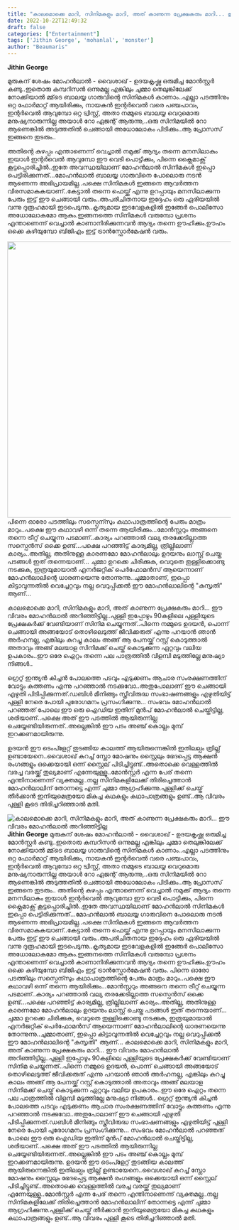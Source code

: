 ```yaml
---
title: "കാലമൊക്കെ മാറി, സിനിമകളും മാറി, അത് കാണുന്ന പ്രേക്ഷകരും മാറി... ഈ വിവരം മോഹൻലാൽ അറിഞ്ഞിട്ടില്ല"
date: 2022-10-22T12:49:32
draft: false
categories: ["Entertainment"]
tags: ['Jithin George', 'mohanlal', 'monster']
author: "Beaumaris"
---
```


<strong>Jithin George</strong>

മുരുകന് ശേഷം മോഹൻലാൽ - വൈശാഖ് - ഉദയകൃഷ്ണ ഒരുമിച്ച മോൻസ്റ്റർ കണ്ടു..ഇതൊരു കമ്പറിസൻ ഒന്നുമല്ല എങ്കിലും ചുമ്മാ തെലുങ്കിലേക്ക് നോക്കിയാൽ മ്മ്‌ടെ ബാലയ്യ ഗാരുവിന്റെ സിനിമകൾ കാണാം..എല്ലാ പടത്തിനും ഒറ്റ ഫോർമാറ്റ് ആയിരിക്കും, നായകൻ ഇന്റർവെൽ വരെ പഞ്ചപാവം, ഇന്റർവെൽ ആവുമ്പോ ഒറ്റ ട്വിസ്റ്റ്, അതാ നമ്മുടെ ബാലയ്യ വെറുമൊരു മനുഷ്യനാരുന്നില്ല അയാൾ റോ ഏജന്റ് ആരുന്നു,..ഒരു സിനിമയിൽ റോ ആണെങ്കിൽ അടുത്തതിൽ ചെങ്ങായി അധോലോകം പിടിക്കും..ആ പ്രോസസ് ഇങ്ങനെ തുടരും..

അതിന്റെ കുഴപ്പം എന്താണെന്ന് വെച്ചാൽ നമുക്ക് ആദ്യം തന്നെ മനസിലാകും ഇയാൾ ഇന്റർവെൽ ആവുമ്പോ ഈ വെടി പൊട്ടിക്കും, പിന്നെ ക്ലൈമാക്സ് കൂട്ടപ്പൊരിച്ചിൽ..ഇതേ അവസ്ഥയിലാണ് മോഹൻലാൽ സിനിമകൾ ഇപ്പൊ പെട്ടിരിക്കുന്നത്...മോഹൻലാൽ ബാലയ്യ ഗാരുവിനെ പോലൊരു നടൻ ആണെന്ന അഭിപ്രായമില്ല..പക്ഷെ സിനിമകൾ ഇങ്ങനെ ആവർത്തന വിരസമാകുകയാണ്..കേട്ടാൽ തന്നെ ഫെയ്ക്ക് എന്നു ഉറപ്പായും മനസിലാക്കുന്ന പേരും ഇട്ട് ഈ ചെങ്ങായി വരും..അപരിചിതനായ ഇദ്ദേഹം ഒരു ഏരിയയിൽ വന്നു ദുരൂഹമായി ഇടപെടുന്നു..കൃത്യമായ ഇടവേളകളിൽ ഇങ്ങേർ പൊലീസോ അധോലോകമോ ആകും.ഇങ്ങനത്തെ സിനിമകൾ വരുമ്പോ പ്രശനം എന്താണെന്ന് വെച്ചാൽ കാണാനിരിക്കുന്നവൻ ആദ്യം തന്നെ ഊഹിക്കും.ഊഹം ഒക്കെ കഴിയുമ്പോ ബിജിഎം ഇട്ട് ട്രാൻസ്ഫോർമേഷൻ വരും.

<img class=" wp-image-355752 aligncenter" src="https://cdn.boolokam.com/articles/2022/10/fwfggggg-1.png" alt="" width="829" height="622" />പിന്നെ ഓരോ പടത്തിലും സസ്പെന്സും കഥാപാത്രത്തിന്റെ പേരും മാത്രം മാറും..പക്ഷെ ഈ കഥാവഴി ഒന്ന് തന്നെ ആയിരിക്കും...മോൻസ്റ്ററും അങ്ങനെ തന്നെ ട്രീറ്റ് ചെയ്യുന്ന പടമാണ്..കാര്യം പറഞ്ഞാൽ വല്യ തരക്കേടില്ലാത്ത സസ്പെൻസ് ഒക്കെ ഉണ്ട്...പക്ഷെ പറഞ്ഞിട്ട് കാര്യമില്ല, ത്രില്ലിലാണ് കാര്യം..അതില്ല, അതിനുള്ള കാരണമോ മോഹൻലാലും ഉദയനും ലാസ്റ്റ് ചെയ്ത പടങ്ങൾ ഇത് തന്നെയാണ്... ചുമ്മാ ഉറക്കെ ചിരിക്കുക, വെറുതെ തുള്ളിക്കൊണ്ടു നടക്കുക, ഇത്രയുമായാൽ എനർജറ്റിക് പെർഫോമൻസ് ആയെന്നാണ് മോഹൻലാലിന്റെ ധാരണയെന്നു തോന്നുന്നു..ചുമ്മാതാണ്, ഇപ്പൊ കിട്ടാവുന്നതിൽ വെച്ചേറ്റവും നല്ല വെറുപ്പിക്കൽ ഈ മോഹൻലാലിന്റെ "കുസൃതി" ആണ്...

കാലമൊക്കെ മാറി, സിനിമകളും മാറി, അത് കാണുന്ന പ്രേക്ഷകരും മാറി... ഈ വിവരം മോഹൻലാൽ അറിഞ്ഞിട്ടില്ല..പുള്ളി ഇപ്പോഴും 90കളിലെ പുള്ളിയുടെ പ്രേക്ഷകർക്ക് വേണ്ടിയാണ് സിനിമ ചെയ്യുന്നത്..പിന്നെ നമ്മുടെ ഉദയൻ, പൊന്ന് ചെങ്ങായി അങ്ങയോട് തൊഴിലെടുത്ത് ജീവിക്കരുത് എന്നു പറയാൻ ഞാൻ അർഹനല്ല, എങ്കിലും കുറച്ചു കാലം അങ്ങ് ആ പേനയ്ക്ക് റസ്റ്റ് കൊടുത്താൽ അതാവും അങ്ങ് മലയാള സിനിമക്ക് ചെയ്ത് കൊടുക്കുന്ന ഏറ്റവും വലിയ ഉപകാരം..ഈ ഒരേ ഐറ്റം തന്നെ പല പാത്രത്തിൽ വിളമ്പി മടുത്തില്ലേ മനുഷ്യാ നിങ്ങൾ..

ഗ്രെറ്റ് ഇന്ത്യൻ കിച്ചൻ പോലത്തെ പടവും എടുക്കണം ആചാര സംരക്ഷണത്തിന് വോട്ടും കുത്തണം എന്നു പറഞ്ഞാൽ നടക്കുവോ..അതുപോലാണ് ഈ ചെങ്ങായി എഴുതി പിടിപ്പിക്കുന്നത്.ഡബിൾ മീനിങ്ങും സ്ത്രീവിരുദ്ധ സംഭാഷണങ്ങളും എഴുതിയിട്ട് പുള്ളി നേരെ പോയി പുരോഗമനം പ്രസംഗിക്കുന്നു...
സംഭവം മോഹൻലാൽ പറഞ്ഞത് പോലെ ഈ ഒരു ഐഡിയ ഇതിന് മുൻപ് മോഹൻലാൽ ചെയ്തിട്ടില്ല, ശരിയാണ്..പക്ഷെ അത് ഈ പടത്തിൽ ആയിരുന്നില്ല ചെയ്യേണ്ടിയിരുന്നത്..അല്ലെങ്കിൽ ഈ പടം അഞ്ച് കൊല്ലം മുമ്പ് ഇറക്കണമായിരുന്നു.

ഉദയൻ ഈ ടെംപ്ളേറ്റ്‌ തുടങ്ങിയ കാലത്ത് ആയിരുന്നെങ്കിൽ ഇതിലല്പം ത്രില്ല് ഉണ്ടായേനെ..വൈശാഖ് കുറച്ച് സ്ലോ മോഷനും സ്റ്റൈലും ഭേദപ്പെട്ട ആക്ഷൻ രംഗങ്ങളും ഒക്കെയായി ഒന്ന് സ്റ്റൈല് പിടിച്ചിട്ടുണ്ട്..അതൊക്കെ വെള്ളത്തിൽ വരച്ച വരയ്ക്ക് തുല്യമാണ് എന്നേയുള്ളൂ..മോൻസ്റ്റർ എന്ന പേര് തന്നെ എന്തിനാണെന്ന് വ്യക്തമല്ല..നല്ല സിനിമകളിലേക്ക് തിരിച്ചെത്താൻ മോഹൻലാലിന് തോന്നട്ടെ എന്ന് ചുമ്മാ ആഗ്രഹിക്കുന്നു.പുള്ളിക്ക് ചെയ്ത് തീർക്കാൻ ഇനിയുമെത്രയോ മികച്ച കഥകളും കഥാപാത്രങ്ങളും ഉണ്ട്..ആ വിവരം പുള്ളി കൂടെ തിരിച്ചറിഞ്ഞാൽ മതി.


![കാലമൊക്കെ മാറി, സിനിമകളും മാറി, അത് കാണുന്ന പ്രേക്ഷകരും മാറി... ഈ വിവരം മോഹൻലാൽ അറിഞ്ഞിട്ടില്ല](https://cdn.boolokam.com/articles/2022/10/fwfggggg-1.png)**Jithin George** മുരുകന് ശേഷം മോഹൻലാൽ - വൈശാഖ് - ഉദയകൃഷ്ണ ഒരുമിച്ച മോൻസ്റ്റർ കണ്ടു..ഇതൊരു കമ്പറിസൻ ഒന്നുമല്ല എങ്കിലും ചുമ്മാ തെലുങ്കിലേക്ക് നോക്കിയാൽ മ്മ്‌ടെ ബാലയ്യ ഗാരുവിന്റെ സിനിമകൾ കാണാം..എല്ലാ പടത്തിനും ഒറ്റ ഫോർമാറ്റ് ആയിരിക്കും, നായകൻ ഇന്റർവെൽ വരെ പഞ്ചപാവം, ഇന്റർവെൽ ആവുമ്പോ ഒറ്റ ട്വിസ്റ്റ്, അതാ നമ്മുടെ ബാലയ്യ വെറുമൊരു മനുഷ്യനാരുന്നില്ല അയാൾ റോ ഏജന്റ് ആരുന്നു,..ഒരു സിനിമയിൽ റോ ആണെങ്കിൽ അടുത്തതിൽ ചെങ്ങായി അധോലോകം പിടിക്കും..ആ പ്രോസസ് ഇങ്ങനെ തുടരും.. അതിന്റെ കുഴപ്പം എന്താണെന്ന് വെച്ചാൽ നമുക്ക് ആദ്യം തന്നെ മനസിലാകും ഇയാൾ ഇന്റർവെൽ ആവുമ്പോ ഈ വെടി പൊട്ടിക്കും, പിന്നെ ക്ലൈമാക്സ് കൂട്ടപ്പൊരിച്ചിൽ..ഇതേ അവസ്ഥയിലാണ് മോഹൻലാൽ സിനിമകൾ ഇപ്പൊ പെട്ടിരിക്കുന്നത്...മോഹൻലാൽ ബാലയ്യ ഗാരുവിനെ പോലൊരു നടൻ ആണെന്ന അഭിപ്രായമില്ല..പക്ഷെ സിനിമകൾ ഇങ്ങനെ ആവർത്തന വിരസമാകുകയാണ്..കേട്ടാൽ തന്നെ ഫെയ്ക്ക് എന്നു ഉറപ്പായും മനസിലാക്കുന്ന പേരും ഇട്ട് ഈ ചെങ്ങായി വരും..അപരിചിതനായ ഇദ്ദേഹം ഒരു ഏരിയയിൽ വന്നു ദുരൂഹമായി ഇടപെടുന്നു..കൃത്യമായ ഇടവേളകളിൽ ഇങ്ങേർ പൊലീസോ അധോലോകമോ ആകും.ഇങ്ങനത്തെ സിനിമകൾ വരുമ്പോ പ്രശനം എന്താണെന്ന് വെച്ചാൽ കാണാനിരിക്കുന്നവൻ ആദ്യം തന്നെ ഊഹിക്കും.ഊഹം ഒക്കെ കഴിയുമ്പോ ബിജിഎം ഇട്ട് ട്രാൻസ്ഫോർമേഷൻ വരും. പിന്നെ ഓരോ പടത്തിലും സസ്പെന്സും കഥാപാത്രത്തിന്റെ പേരും മാത്രം മാറും..പക്ഷെ ഈ കഥാവഴി ഒന്ന് തന്നെ ആയിരിക്കും...മോൻസ്റ്ററും അങ്ങനെ തന്നെ ട്രീറ്റ് ചെയ്യുന്ന പടമാണ്..കാര്യം പറഞ്ഞാൽ വല്യ തരക്കേടില്ലാത്ത സസ്പെൻസ് ഒക്കെ ഉണ്ട്...പക്ഷെ പറഞ്ഞിട്ട് കാര്യമില്ല, ത്രില്ലിലാണ് കാര്യം..അതില്ല, അതിനുള്ള കാരണമോ മോഹൻലാലും ഉദയനും ലാസ്റ്റ് ചെയ്ത പടങ്ങൾ ഇത് തന്നെയാണ്... ചുമ്മാ ഉറക്കെ ചിരിക്കുക, വെറുതെ തുള്ളിക്കൊണ്ടു നടക്കുക, ഇത്രയുമായാൽ എനർജറ്റിക് പെർഫോമൻസ് ആയെന്നാണ് മോഹൻലാലിന്റെ ധാരണയെന്നു തോന്നുന്നു..ചുമ്മാതാണ്, ഇപ്പൊ കിട്ടാവുന്നതിൽ വെച്ചേറ്റവും നല്ല വെറുപ്പിക്കൽ ഈ മോഹൻലാലിന്റെ "കുസൃതി" ആണ്... കാലമൊക്കെ മാറി, സിനിമകളും മാറി, അത് കാണുന്ന പ്രേക്ഷകരും മാറി... ഈ വിവരം മോഹൻലാൽ അറിഞ്ഞിട്ടില്ല..പുള്ളി ഇപ്പോഴും 90കളിലെ പുള്ളിയുടെ പ്രേക്ഷകർക്ക് വേണ്ടിയാണ് സിനിമ ചെയ്യുന്നത്..പിന്നെ നമ്മുടെ ഉദയൻ, പൊന്ന് ചെങ്ങായി അങ്ങയോട് തൊഴിലെടുത്ത് ജീവിക്കരുത് എന്നു പറയാൻ ഞാൻ അർഹനല്ല, എങ്കിലും കുറച്ചു കാലം അങ്ങ് ആ പേനയ്ക്ക് റസ്റ്റ് കൊടുത്താൽ അതാവും അങ്ങ് മലയാള സിനിമക്ക് ചെയ്ത് കൊടുക്കുന്ന ഏറ്റവും വലിയ ഉപകാരം..ഈ ഒരേ ഐറ്റം തന്നെ പല പാത്രത്തിൽ വിളമ്പി മടുത്തില്ലേ മനുഷ്യാ നിങ്ങൾ.. ഗ്രെറ്റ് ഇന്ത്യൻ കിച്ചൻ പോലത്തെ പടവും എടുക്കണം ആചാര സംരക്ഷണത്തിന് വോട്ടും കുത്തണം എന്നു പറഞ്ഞാൽ നടക്കുവോ..അതുപോലാണ് ഈ ചെങ്ങായി എഴുതി പിടിപ്പിക്കുന്നത്.ഡബിൾ മീനിങ്ങും സ്ത്രീവിരുദ്ധ സംഭാഷണങ്ങളും എഴുതിയിട്ട് പുള്ളി നേരെ പോയി പുരോഗമനം പ്രസംഗിക്കുന്നു... സംഭവം മോഹൻലാൽ പറഞ്ഞത് പോലെ ഈ ഒരു ഐഡിയ ഇതിന് മുൻപ് മോഹൻലാൽ ചെയ്തിട്ടില്ല, ശരിയാണ്..പക്ഷെ അത് ഈ പടത്തിൽ ആയിരുന്നില്ല ചെയ്യേണ്ടിയിരുന്നത്..അല്ലെങ്കിൽ ഈ പടം അഞ്ച് കൊല്ലം മുമ്പ് ഇറക്കണമായിരുന്നു. ഉദയൻ ഈ ടെംപ്ളേറ്റ്‌ തുടങ്ങിയ കാലത്ത് ആയിരുന്നെങ്കിൽ ഇതിലല്പം ത്രില്ല് ഉണ്ടായേനെ..വൈശാഖ് കുറച്ച് സ്ലോ മോഷനും സ്റ്റൈലും ഭേദപ്പെട്ട ആക്ഷൻ രംഗങ്ങളും ഒക്കെയായി ഒന്ന് സ്റ്റൈല് പിടിച്ചിട്ടുണ്ട്..അതൊക്കെ വെള്ളത്തിൽ വരച്ച വരയ്ക്ക് തുല്യമാണ് എന്നേയുള്ളൂ..മോൻസ്റ്റർ എന്ന പേര് തന്നെ എന്തിനാണെന്ന് വ്യക്തമല്ല..നല്ല സിനിമകളിലേക്ക് തിരിച്ചെത്താൻ മോഹൻലാലിന് തോന്നട്ടെ എന്ന് ചുമ്മാ ആഗ്രഹിക്കുന്നു.പുള്ളിക്ക് ചെയ്ത് തീർക്കാൻ ഇനിയുമെത്രയോ മികച്ച കഥകളും കഥാപാത്രങ്ങളും ഉണ്ട്..ആ വിവരം പുള്ളി കൂടെ തിരിച്ചറിഞ്ഞാൽ മതി.
